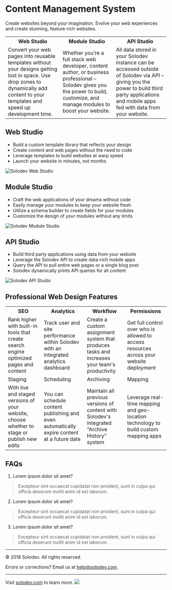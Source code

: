﻿# Content Management System
Create websites beyond your imagination.
Evolve your web experiences and create stunning, feature-rich websites.


<table>
	<tr>
		<th width="299">Web Studio</td>
		<th width="299">Module Studio</td>
		<th width="299">API Studio</td>
	</tr>
	<tr>
	<td>Convert your web pages into reusable templates without your designs getting lost in space. Use drop zones to dynamically add content to your templates and speed up development time.</td>	
	<td>Whether you’re a full stack web developer, content author, or business professional – Solodev gives you the power to build, customize, and manage modules to boost your website.
	</td>	
	<td>All data stored in your Solodev instance can be accessed outside of Solodev via API – giving you the power to build third party applications and mobile apps fed with data from your website. 
    </td>	
	</tr>
</table>

## Web Studio
* Build a custom template library that reflects your design
* Create content and web pages without the need to code
* Leverage templates to build websites at warp speed
* Launch your website in minutes, not months

![Solodev Web Studio](https://www.solodev.com/_/images/pageBuilderMagellan.jpg)



## Module Studio
* Craft the web applications of your dreams without code
* Easily manage your modules to keep your website fresh
* Utilize a schema  builder to create fields for your modules
* Customize the design of your modules without any limits
 
 ![Solodev Module Studio](https://www.solodev.com/_/images/multiSite.jpg)

## API Studio
* Build third party applications using data from your website
* Leverage the Solodev API to create data-rich mobile apps
* Query the API to pull entire web pages or a single blog post
* Solodev dynamically prints API queries for all content

![Solodev API Studio](https://www.solodev.com/_/images/API_Studio.png)


## Professional Web Design Features
<table>
<tr>
	<th width="225">SEO</td>
	<th width="225">Analytics</td>
	<th width="225">Workflow</td>
	<th width="225">Permissions</td>
</tr>
<tr>
	<td>Rank higher with built-in tools that create search engine optimized pages and content</td>	
	<td>Track user and site performance within Solodev with an integrated analytics dashboard</td>	
	<td>Create a custom assignment system that produces tasks and increases your team's productivity</td>	
	<td>Get full control over who is allowed to access resources across your website deployment</td>
</tr>
<tr>
    <td>Staging</td>
	<td>Scheduling</td>
	<td>Archiving</td>
	<td>Mapping</td>
</tr>
<tr>
	<td>With live and staged versions of your website, choose whether to stage or publish new edits</td>
	<td>You can schedule content publishing and even automatically expire content at a future date</td>
	<td>Maintain all previous versions of content with Solodev's integrated "Archive History" system</td>
	<td>Leverage real-time mapping and geo-location technology to build custom mapping apps</td>
	</tr>
	</table>

## FAQs
1. Lorem ipsum dolor sit amet?
> Excepteur sint occaecat cupidatat non proident, sunt in culpa qui officia deserunt mollit anim id est laborum.

2. Lorem ipsum dolor sit amet?
> Excepteur sint occaecat cupidatat non proident, sunt in culpa qui officia deserunt mollit anim id est laborum.

3. Lorem ipsum dolor sit amet?
> Excepteur sint occaecat cupidatat non proident, sunt in culpa qui officia deserunt mollit anim id est laborum.

---
© 2018 Solodev. All rights reserved. 

Errors or corrections? Email us at help@solodev.com.

---
Visit [solodev.com](https://www.solodev.com/) to learn more. <img src="https://www.google-analytics.com/collect?v=1&tid=UA-3849724-1&cid=1&t=event&ec=github_aws&ea=pro&cs=github&cm=github&cn=github_cms" />
